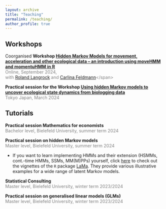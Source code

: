 ```yaml
---
layout: archive
title: "Teaching"
permalink: /teaching/
author_profile: true
---
```


## Workshops
Coorganised **Workshop [Hidden Markov Models for movement, acceleration and other ecological data – an introduction using moveHMM and momentuHMM in R](https://www.prstats.org/course/hidden-markov-models-for-movement-acceleration-and-other-ecological-data-hmmm01/)**<br>
<span style="color:grey">Online, September 2024,</span><br>
<span style="color:grey">with [Roland Langrock](https://www.uni-bielefeld.de/fakultaeten/wirtschaftswissenschaften/lehrbereiche/stats/team/prof.-dr.-roland-langrock/) and [Carlina Feldmann](https://www.uni-bielefeld.de/fakultaeten/wirtschaftswissenschaften/lehrbereiche/stats/team/carlina-feldmann-(m.sc.)-2/)</span>

**Practical session for the Workshop [Using hidden Markov models to uncover ecological state dynamics from biologging data](https://bls8tokyo.net/workshop/)**<br>
<span style="color:grey">Tokyo Japan, March 2024</span>


## Tutorials

**Practical session Mathematics for economists**<br>
<span style="color:grey">Bachelor level, Bielefeld University, summer term 2024</span>

**Practical session on hidden Markov models**<br>
<span style="color:grey">Master level, Bielefeld University, summer term 2024</span>

* If you want to learn implementing HMMs and their extension (HSMMs, cont.-time HMMs, SSMs, MM(M)PPs) yourself, click [here](https://github.com/janoleko/Lcpp/tree/main) to check out the vignettes of the `R` package [LaMa](https://janoleko.github.io/software/). They provide various illustrative examples for a wide range of latent Markov models.

**Statistical Consulting**<br>
<span style="color:grey">Master level, Bielefeld University, winter term 2023/2024</span>

**Practical session on generalised linear models (GLMs)**<br>
<span style="color:grey">Master level, Bielefeld University, winter term 2023/2024</span>
